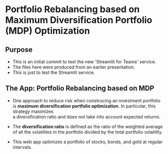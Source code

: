 # Portfolio Rebalancing based on Maximum Diversification Portfolio (MDP) Optimization

## Purpose
* This is an initial commit to test the new 'Streamlit for Teams' service.
* The files here were produced from an earlier presentation.
* This is just to test the Streamlit service.

## The App: Portfolio Rebalancing based on MDP
* One approach to reduce risk when construcing an investment portfolio \
is __maximum diversification portfolio optimization__. In particular, this strategy maximizes \
a diversification ratio and does not take into account expected returns.

* The __diversification ratio__ is defined as the ratio of the weighted average \
of all the volatilites in the portfolio divided by the total portfolio volatility.

* This web app optimizes a portfolio of stocks, bonds, and gold at regular \
intervals.

